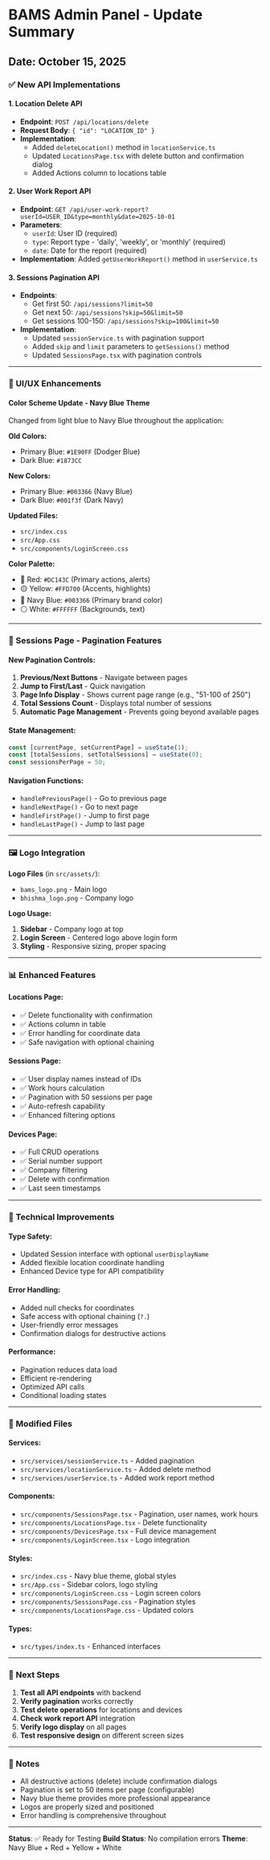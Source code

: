 # BAMS Admin Panel - Update Summary

## Date: October 15, 2025

### ✅ New API Implementations

#### 1. **Location Delete API**
- **Endpoint**: `POST /api/locations/delete`
- **Request Body**: `{ "id": "LOCATION_ID" }`
- **Implementation**: 
  - Added `deleteLocation()` method in `locationService.ts`
  - Updated `LocationsPage.tsx` with delete button and confirmation dialog
  - Added Actions column to locations table

#### 2. **User Work Report API**
- **Endpoint**: `GET /api/user-work-report?userId=USER_ID&type=monthly&date=2025-10-01`
- **Parameters**:
  - `userId`: User ID (required)
  - `type`: Report type - 'daily', 'weekly', or 'monthly' (required)
  - `date`: Date for the report (required)
- **Implementation**: Added `getUserWorkReport()` method in `userService.ts`

#### 3. **Sessions Pagination API**
- **Endpoints**: 
  - Get first 50: `/api/sessions?limit=50`
  - Get next 50: `/api/sessions?skip=50&limit=50`
  - Get sessions 100-150: `/api/sessions?skip=100&limit=50`
- **Implementation**:
  - Updated `sessionService.ts` with pagination support
  - Added `skip` and `limit` parameters to `getSessions()` method
  - Updated `SessionsPage.tsx` with pagination controls

---

### 🎨 UI/UX Enhancements

#### **Color Scheme Update - Navy Blue Theme**
Changed from light blue to Navy Blue throughout the application:

**Old Colors:**
- Primary Blue: `#1E90FF` (Dodger Blue)
- Dark Blue: `#1873CC`

**New Colors:**
- Primary Blue: `#003366` (Navy Blue)
- Dark Blue: `#001f3f` (Dark Navy)

**Updated Files:**
- `src/index.css`
- `src/App.css`
- `src/components/LoginScreen.css`

**Color Palette:**
- 🔴 Red: `#DC143C` (Primary actions, alerts)
- 🟡 Yellow: `#FFD700` (Accents, highlights)
- 🔵 Navy Blue: `#003366` (Primary brand color)
- ⚪ White: `#FFFFFF` (Backgrounds, text)

---

### 📄 Sessions Page - Pagination Features

#### **New Pagination Controls:**
1. **Previous/Next Buttons** - Navigate between pages
2. **Jump to First/Last** - Quick navigation
3. **Page Info Display** - Shows current page range (e.g., "51-100 of 250")
4. **Total Sessions Count** - Displays total number of sessions
5. **Automatic Page Management** - Prevents going beyond available pages

#### **State Management:**
```typescript
const [currentPage, setCurrentPage] = useState(1);
const [totalSessions, setTotalSessions] = useState(0);
const sessionsPerPage = 50;
```

#### **Navigation Functions:**
- `handlePreviousPage()` - Go to previous page
- `handleNextPage()` - Go to next page
- `handleFirstPage()` - Jump to first page
- `handleLastPage()` - Jump to last page

---

### 🖼️ Logo Integration

**Logo Files** (in `src/assets/`):
- `bams_logo.png` - Main logo
- `bhishma_logo.png` - Company logo

**Logo Usage:**
1. **Sidebar** - Company logo at top
2. **Login Screen** - Centered logo above login form
3. **Styling** - Responsive sizing, proper spacing

---

### 📊 Enhanced Features

#### **Locations Page:**
- ✅ Delete functionality with confirmation
- ✅ Actions column in table
- ✅ Error handling for coordinate data
- ✅ Safe navigation with optional chaining

#### **Sessions Page:**
- ✅ User display names instead of IDs
- ✅ Work hours calculation
- ✅ Pagination with 50 sessions per page
- ✅ Auto-refresh capability
- ✅ Enhanced filtering options

#### **Devices Page:**
- ✅ Full CRUD operations
- ✅ Serial number support
- ✅ Company filtering
- ✅ Delete with confirmation
- ✅ Last seen timestamps

---

### 🎯 Technical Improvements

#### **Type Safety:**
- Updated Session interface with optional `userDisplayName`
- Added flexible location coordinate handling
- Enhanced Device type for API compatibility

#### **Error Handling:**
- Added null checks for coordinates
- Safe access with optional chaining (`?.`)
- User-friendly error messages
- Confirmation dialogs for destructive actions

#### **Performance:**
- Pagination reduces data load
- Efficient re-rendering
- Optimized API calls
- Conditional loading states

---

### 📁 Modified Files

#### Services:
- `src/services/sessionService.ts` - Added pagination
- `src/services/locationService.ts` - Added delete method
- `src/services/userService.ts` - Added work report method

#### Components:
- `src/components/SessionsPage.tsx` - Pagination, user names, work hours
- `src/components/LocationsPage.tsx` - Delete functionality
- `src/components/DevicesPage.tsx` - Full device management
- `src/components/LoginScreen.tsx` - Logo integration

#### Styles:
- `src/index.css` - Navy blue theme, global styles
- `src/App.css` - Sidebar colors, logo styling
- `src/components/LoginScreen.css` - Login screen colors
- `src/components/SessionsPage.css` - Pagination styles
- `src/components/LocationsPage.css` - Updated colors

#### Types:
- `src/types/index.ts` - Enhanced interfaces

---

### 🚀 Next Steps

1. **Test all API endpoints** with backend
2. **Verify pagination** works correctly
3. **Test delete operations** for locations and devices
4. **Check work report API** integration
5. **Verify logo display** on all pages
6. **Test responsive design** on different screen sizes

---

### 📝 Notes

- All destructive actions (delete) include confirmation dialogs
- Pagination is set to 50 items per page (configurable)
- Navy blue theme provides more professional appearance
- Logos are properly sized and positioned
- Error handling is comprehensive throughout

---

**Status**: ✅ Ready for Testing
**Build Status**: No compilation errors
**Theme**: Navy Blue + Red + Yellow + White
